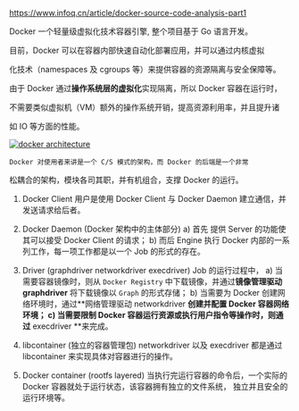 https://www.infoq.cn/article/docker-source-code-analysis-part1

   Docker 一个轻量级虚拟化技术容器引擎, 整个项目基于 Go 语言开发。
    
目前，Docker 可以在容器内部快速自动化部署应用，并可以通过内核虚拟

化技术（namespaces 及 cgroups 等）来提供容器的资源隔离与安全保障等。

由于 Docker 通过**操作系统层的虚拟化**实现隔离，所以 Docker 容器在运行时，

不需要类似虚拟机（VM）额外的操作系统开销，提高资源利用率，并且提升诸

如 IO 等方面的性能。

[![docker architecture](https://static001.infoq.cn/resource/image/41/22/41cdc2bdeff20221c67563d673335a22.jpg)](https://static001.infoq.cn/resource/image/41/22/41cdc2bdeff20221c67563d673335a22.jpg)

    Docker 对使用者来讲是一个 C/S 模式的架构，而 Docker 的后端是一个非常
松耦合的架构，模块各司其职，并有机组合，支撑 Docker 的运行。

1) Docker Client
   用户是使用 Docker Client 与 Docker Daemon 建立通信，并发送请求给后者。

2) Docker Daemon   (Docker 架构中的主体部分)
   a) 首先 提供 Server 的功能使其可以接受 Docker Client 的请求；
   b) 而后 Engine 执行 Docker 内部的一系列工作，每一项工作都是以一个 Job 的形式的存在。

3) Driver   (graphdriver networkdriver execdriver)
   Job 的运行过程中，
   a) 当需要容器镜像时，则从 `Docker Registry` 中下载镜像，并通过**镜像管理驱动 graphdriver** 
      将下载镜像以 `Graph` 的形式存储；
   b) 当需要为 Docker 创建网络环境时，通过**网络管理驱动 networkdriver **创建并配置 Docker 
      容器网络环境；
   c) 当需要限制 Docker 容器运行资源或执行用户指令等操作时，则通过** execdriver **来完成。

4) libcontainer (独立的容器管理包)
   networkdriver 以及 execdriver 都是通过 libcontainer 来实现具体对容器进行的操作。

5) Docker container (rootfs layered)
   当执行完运行容器的命令后，一个实际的 Docker 容器就处于运行状态，该容器拥有独立的文件系统，
   独立并且安全的运行环境等。
